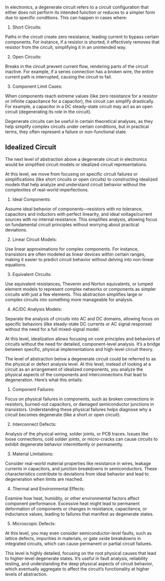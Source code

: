 In electronics, a degenerate circuit refers to a circuit configuration that either does not perform its intended function or reduces to a simpler form due to specific conditions. This can happen in cases where:

1. Short Circuits: 

Paths in the circuit create zero resistance, leading current to bypass certain components. For instance, if a resistor is shorted, it effectively removes that resistor from the circuit, simplifying it in an unintended way.

2. Open Circuits: 

Breaks in the circuit prevent current flow, rendering parts of the circuit inactive. For example, if a series connection has a broken wire, the entire current path is interrupted, causing the circuit to fail.

3. Component Limit Cases: 

When components reach extreme values (like zero resistance for a resistor or infinite capacitance for a capacitor), the circuit can simplify drastically. For example, a capacitor in a DC steady-state circuit may act as an open circuit (degenerating its role in the circuit).

Degenerate circuits can be useful in certain theoretical analyses, as they help simplify complex circuits under certain conditions, but in practical terms, they often represent a failure or non-functional state.

## Idealized Circuit

The next level of abstraction above a degenerate circuit in electronics would be simplified circuit models or idealized circuit representations.

At this level, we move from focusing on specific circuit failures or simplifications (like short circuits or open circuits) to constructing idealized models that help analyze and understand circuit behavior without the complexities of real-world imperfections.

1. Ideal Components: 

Assume ideal behavior of components—resistors with no tolerance, capacitors and inductors with perfect linearity, and ideal voltage/current sources with no internal resistance. This simplifies analysis, allowing focus on fundamental circuit principles without worrying about practical deviations.

2. Linear Circuit Models: 

Use linear approximations for complex components. For instance, transistors are often modeled as linear devices within certain ranges, making it easier to predict circuit behavior without delving into non-linear equations.

3. Equivalent Circuits: 

Use equivalent resistances, Thevenin and Norton equivalents, or lumped element models to represent complex networks or components as simpler circuits with just a few elements. This abstraction simplifies large or complex circuits into something more manageable for analysis.

4. AC/DC Analysis Models: 

Separate the analysis of circuits into AC and DC domains, allowing focus on specific behaviors (like steady-state DC currents or AC signal response) without the need for a full mixed-signal model.

At this level, idealization allows focusing on core principles and behaviors of circuits without the need for detailed, component-level analysis. It’s a bridge between specific, physical implementations and high-level circuit theory.

The level of abstraction below a degenerate circuit could be referred to as the physical or defect analysis level. At this level, instead of looking at a circuit as an arrangement of idealized components, you analyze the physical aspects of the components and interconnections that lead to degeneration. Here’s what this entails:

1. Component Failures: 

Focus on physical failures in components, such as broken connections in resistors, burned-out capacitors, or damaged semiconductor junctions in transistors. Understanding these physical failures helps diagnose why a circuit becomes degenerate (like a short or open circuit).

2. Interconnect Defects: 

Analysis of the physical wiring, solder joints, or PCB traces. Issues like loose connections, cold solder joints, or micro-cracks can cause circuits to exhibit degenerate behavior intermittently or permanently.

3. Material Limitations: 

Consider real-world material properties like resistance in wires, leakage currents in capacitors, and junction breakdowns in semiconductors. These characteristics contribute to deviations from ideal behavior and lead to degeneration when limits are reached.

4. Thermal and Environmental Effects: 

Examine how heat, humidity, or other environmental factors affect component performance. Excessive heat might lead to permanent deformation of components or changes in resistance, capacitance, or inductance values, leading to failures that manifest as degenerate states.

5. Microscopic Defects: 

At this level, you may even consider semiconductor-level faults, such as lattice defects, impurities in materials, or gate oxide breakdowns in integrated circuits, which can cause permanent or partial circuit failures.

This level is highly detailed, focusing on the root physical causes that lead to higher-level degenerate states. It’s useful in fault analysis, reliability testing, and understanding the deep physical aspects of circuit behavior, which eventually aggregate to affect the circuit’s functionality at higher levels of abstraction.
